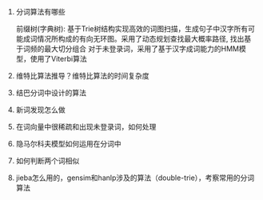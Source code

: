 1. 分词算法有哪些

   前缀树(字典树): 基于Trie树结构实现高效的词图扫描，生成句子中汉字所有可能成词情况所构成的有向无环图。采用了动态规划查找最大概率路径, 找出基于词频的最大切分组合
   对于未登录词，采用了基于汉字成词能力的HMM模型，使用了Viterbi算法
   	

2. 维特比算法推导？维特比算法的时间复杂度

3. 结巴分词中设计的算法
4. 新词发现怎么做
5. 在词向量中很稀疏和出现未登录词，如何处理
6. 隐马尔科夫模型如何运用在分词中
7. 如何判断两个词相似
8. jieba怎么用的，gensim和hanlp涉及的算法（double-trie），考察常用的分词算法